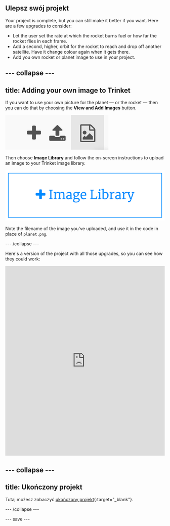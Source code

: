## Ulepsz swój projekt
Your project is complete, but you can still make it better if you want. Here are a few upgrades to consider:

 + Let the user set the rate at which the rocket burns fuel or how far the rocket flies in each frame.
 + Add a second, higher, orbit for the rocket to reach and drop off another satellite. Have it change colour again when it gets there.
 + Add you own rocket or planet image to use in your project.


--- collapse ---
---
title: Adding your own image to Trinket
---

If you want to use your own picture for the planet — or the rocket — then you can do that by choosing the **View and Add Images** button.

![A plus symbol, an upload symbol, and an image symbol. The image symbol is highlighted.](images/trinket_image.png)

Then choose **Image Library** and follow the on-screen instructions to upload an image to your Trinket image library.

![A button with a plus and the words 'Image Library' on it.](images/trinket_image_library.png)

Note the filename of the image you've uploaded, and use it in the code in place of `planet.png`.

--- /collapse ---

Here's a version of the project with all those upgrades, so you can see how they could work:

<iframe src="https://trinket.io/embed/python/76c7d66070?outputOnly=true&runOption=run&start=result" width="100%" height="600" frameborder="0" marginwidth="0" marginheight="0" allowfullscreen></iframe>

--- collapse ---
---
title: Ukończony projekt
---

Tutaj możesz zobaczyć [ukończony projekt](https://trinket.io/python/622b4dd113){:target="_blank"}.

--- /collapse ---

--- save ---
